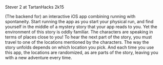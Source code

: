 Stever 2 at TartanHacks 2k15

(The backend for) an interactive iOS app combining running with spontaneity. Start running the app as you start your physical run, and find yourself in the middle of a mystery story that your app reads to you. Yet the environment of this story is oddly familiar. The characters are speaking in terms of places close to you! To hear the next part of the story, you must travel to one of the locations mentioned by the characters. The way the story unfolds depends on which location you pick. And each time you use this app, the locations are randomized, as are parts of the story, leaving you with a new adventure every time.
